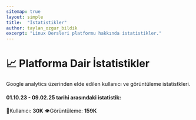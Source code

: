 ```yaml
---
sitemap: true
layout: simple
title:  "İstatistikler"
author: taylan_ozgur_bildik
excerpt: "Linux Dersleri platformu hakkında istatistikler."
---
```



<h1 class="text-primary">📈 Platforma Dair İstatistikler</h1>
Google analytics üzerinden elde edilen kullanıcı ve görüntüleme istatistkleri.


<h4 class="text-primary"> 01.10.23 - 09.02.25 tarihi arasındaki istatistik:</h4>

<p class="mavi"> 🐧Kullanıcı: <strong class="text-primary">30K</strong> 👁️Görüntüleme: <strong class="text-primary">159K</strong> </p>


